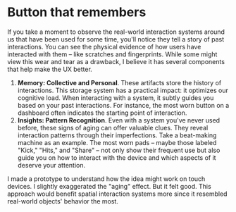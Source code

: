 # Button that remembers

If you take a moment to observe the real-world interaction systems around us that have been used for some time, you'll notice they tell a story of past interactions. You can see the physical evidence of how users have interacted with them – like scratches and fingerprints. While some might view this wear and tear as a drawback, I believe it has several components that help make the UX better.

1. **Memory: Collective and Personal**. These artifacts store the history of interactions. This storage system has a practical impact: it optimizes our cognitive load. When interacting with a system, it subtly guides you based on your past interactions. For instance, the most worn button on a dashboard often indicates the starting point of interaction.
2. **Insights: Pattern Recognition**. Even with a system you've never used before, these signs of aging can offer valuable clues. They reveal interaction patterns through their imperfections. Take a beat-making machine as an example. The most worn pads – maybe those labeled "Kick," "Hits," and "Share" – not only show their frequent use but also guide you on how to interact with the device and which aspects of it deserve your attention.

I made a prototype to understand how the idea might work on touch devices. I slightly exaggerated the "aging" effect. But it felt good. This approach would benefit spatial interaction systems more since it resembled real-world objects' behavior the most.